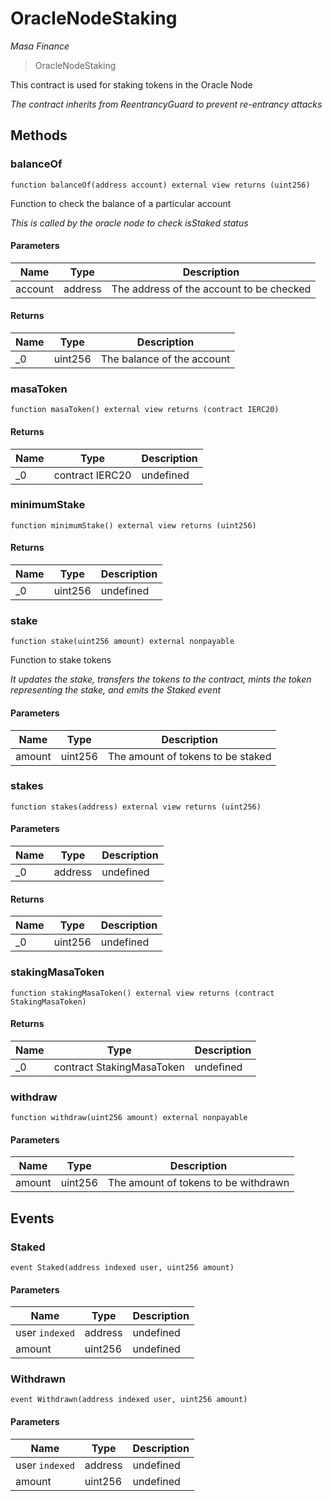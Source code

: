 # OracleNodeStaking

*Masa Finance*

> OracleNodeStaking

This contract is used for staking tokens in the Oracle Node

*The contract inherits from ReentrancyGuard to prevent re-entrancy attacks*

## Methods

### balanceOf

```solidity
function balanceOf(address account) external view returns (uint256)
```

Function to check the balance of a particular account

*This is called by the oracle node to check isStaked status*

#### Parameters

| Name | Type | Description |
|---|---|---|
| account | address | The address of the account to be checked |

#### Returns

| Name | Type | Description |
|---|---|---|
| _0 | uint256 | The balance of the account |

### masaToken

```solidity
function masaToken() external view returns (contract IERC20)
```






#### Returns

| Name | Type | Description |
|---|---|---|
| _0 | contract IERC20 | undefined |

### minimumStake

```solidity
function minimumStake() external view returns (uint256)
```






#### Returns

| Name | Type | Description |
|---|---|---|
| _0 | uint256 | undefined |

### stake

```solidity
function stake(uint256 amount) external nonpayable
```

Function to stake tokens

*It updates the stake, transfers the tokens to the contract, mints the token representing the stake, and emits the Staked event*

#### Parameters

| Name | Type | Description |
|---|---|---|
| amount | uint256 | The amount of tokens to be staked |

### stakes

```solidity
function stakes(address) external view returns (uint256)
```





#### Parameters

| Name | Type | Description |
|---|---|---|
| _0 | address | undefined |

#### Returns

| Name | Type | Description |
|---|---|---|
| _0 | uint256 | undefined |

### stakingMasaToken

```solidity
function stakingMasaToken() external view returns (contract StakingMasaToken)
```






#### Returns

| Name | Type | Description |
|---|---|---|
| _0 | contract StakingMasaToken | undefined |

### withdraw

```solidity
function withdraw(uint256 amount) external nonpayable
```





#### Parameters

| Name | Type | Description |
|---|---|---|
| amount | uint256 | The amount of tokens to be withdrawn |



## Events

### Staked

```solidity
event Staked(address indexed user, uint256 amount)
```





#### Parameters

| Name | Type | Description |
|---|---|---|
| user `indexed` | address | undefined |
| amount  | uint256 | undefined |

### Withdrawn

```solidity
event Withdrawn(address indexed user, uint256 amount)
```





#### Parameters

| Name | Type | Description |
|---|---|---|
| user `indexed` | address | undefined |
| amount  | uint256 | undefined |



